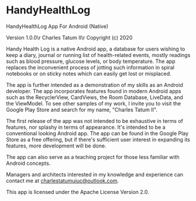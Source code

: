 # HandyHealthLog
 HandyHealthLog App For Android (Native)
 
 Version 1.0.0\r
 Charles Tatum II\r
 Copyright (c) 2020
 
 Handy Health Log is a native Android app, a database for users wishing to keep a diary, journal or running list of health-related 
 events, mostly readings such as blood pressure, glucose levels, or body temperature. The app replaces the inconvenient process of 
 jotting such information in spiral notebooks or on sticky notes which can easily get lost or misplaced.
 
 The app is further intended as a demonstration of my skills as an Android developer. The app incorporates features found in modern
 Android apps such as the RecyclerView, CardViews, the Room Database, LiveData, and the ViewModel. To see other samples of my 
 work, I invite you to visit the Google Play Store and search for my name, "Charles Tatum II".
 
 The first release of the app was not intended to be exhaustive in terms of features, nor splashy in terms of appearance. It's intended
 to be a conventional looking Android app. The app can be found in the Google Play Store as a free offering, but if there's sufficient
 user interest in expanding its features, more development will be done.
 
 The app can also serve as a teaching project for those less familiar with Android concepts. 
 
 Managers and architects interested in my knowledge and experience can contact me at charlestatumuiuc@outlook.com.
 
 This app is licensed under the Apache License Version 2.0.
